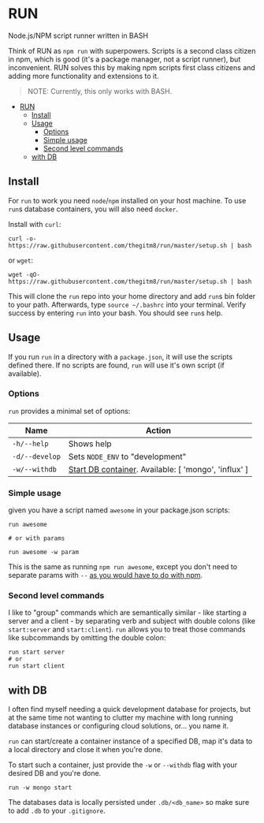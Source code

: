 # RUN
Node.js/NPM script runner written in BASH

Think of RUN as `npm run` with superpowers. Scripts is a second class citizen in npm, which is good (it's a package manager, not a script runner), but inconvenient. RUN solves this by making npm scripts first class citizens and adding more functionality and extensions to it.

> NOTE: Currently, this only works with BASH.

<!-- TOC -->

- [RUN](#run)
    - [Install](#install)
    - [Usage](#usage)
        - [Options](#options)
        - [Simple usage](#simple-usage)
        - [Second level commands](#second-level-commands)
    - [with DB](#with-db)

<!-- /TOC -->


## Install

For `run` to work you need `node`/`npm` installed on your host machine. To use `run`s database containers, you will also need `docker`.

Install with `curl`:
```
curl -o- https://raw.githubusercontent.com/thegitm8/run/master/setup.sh | bash
```

or `wget`:

```
wget -qO- https://raw.githubusercontent.com/thegitm8/run/master/setup.sh | bash
```

This will clone the `run` repo into your home directory and add `run`s bin folder to your path. Afterwards, type `source ~/.bashrc` into your terminal. Verify success by entering `run` into your bash. You should see `run`s help.

## Usage
If you run `run` in a directory with a `package.json`, it will use the scripts defined there. If no scripts are found, `run` will use it's own script (if available).

### Options
`run` provides a minimal set of options:

Name|Action
---|---
`-h/--help`|Shows help
`-d/--develop`|Sets `NODE_ENV` to "development"
`-w/--withdb`|[Start DB container](#with-db). Available: [ 'mongo', 'influx' ]

### Simple usage
given you have a script named `awesome` in your package.json scripts:

```Shell
run awesome

# or with params

run awesome -w param
```

This is the same as running `npm run awesome`, except you don't need to separate params with `--` [as you would have to do with npm](https://docs.npmjs.com/cli/run-script).

### Second level commands
I like to "group" commands which are semantically similar - like starting a server and a client - by separating verb and subject with double colons (like `start:server` and `start:client`). `run` allows you to treat those commands like subcommands by omitting the double colon:

```shell
run start server
# or
run start client
```

## with DB

I often find myself needing a quick development database for projects, but at the same time not wanting to clutter my machine with long running database instances or configuring cloud solutions, or... you name it.

`run` can start/create a container instance of a specified DB, map it's data to a local directory and close it when you're done.

To start such a container, just provide the `-w` or `--withdb` flag with your desired DB and you're done.

```
run -w mongo start
```
The databases data is locally persisted under `.db/<db_name>` so make sure to add `.db` to your `.gitignore`.
